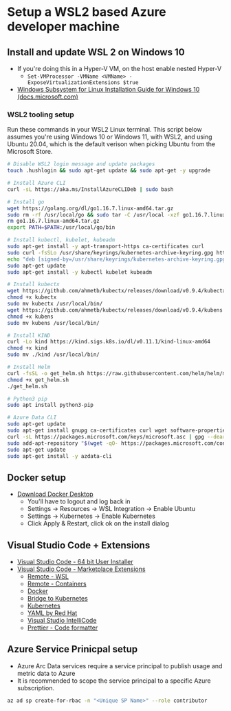 # Setup a WSL2 based Azure developer machine

## Install and update WSL 2 on Windows 10

- If you're doing this in a Hyper-V VM, on the host enable nested Hyper-V
  - `Set-VMProcessor -VMName <VMName> -ExposeVirtualizationExtensions $true`
- [Windows Subsystem for Linux Installation Guide for Windows 10 (docs.microsoft.com)](https://docs.microsoft.com/windows/wsl/install-win10)

### WSL2 tooling setup

Run these commands in your WSL2 Linux terminal. This script below assumes you're using Windows 10 or Windows 11, with WSL2, and using Ubuntu 20.04, which is the default verison when picking Ubuntu from the Microsoft Store.

```bash
# Disable WSL2 login message and update packages
touch .hushlogin && sudo apt-get update && sudo apt-get -y upgrade

# Install Azure CLI
curl -sL https://aka.ms/InstallAzureCLIDeb | sudo bash

# Install go
wget https://golang.org/dl/go1.16.7.linux-amd64.tar.gz
sudo rm -rf /usr/local/go && sudo tar -C /usr/local -xzf go1.16.7.linux-amd64.tar.gz
rm go1.16.7.linux-amd64.tar.gz
export PATH=$PATH:/usr/local/go/bin

# Install kubectl, kubelet, kubeadm
sudo apt-get install -y apt-transport-https ca-certificates curl
sudo curl -fsSLo /usr/share/keyrings/kubernetes-archive-keyring.gpg https://packages.cloud.google.com/apt/doc/apt-key.gpg
echo "deb [signed-by=/usr/share/keyrings/kubernetes-archive-keyring.gpg] https://apt.kubernetes.io/ kubernetes-xenial main" | sudo tee /etc/apt/sources.list.d/kubernetes.list
sudo apt-get update
sudo apt-get install -y kubectl kubelet kubeadm

# Install kubectx
wget https://github.com/ahmetb/kubectx/releases/download/v0.9.4/kubectx
chmod +x kubectx
sudo mv kubectx /usr/local/bin/
wget https://github.com/ahmetb/kubectx/releases/download/v0.9.4/kubens
chmod +x kubens
sudo mv kubens /usr/local/bin/

# Install KIND
curl -Lo kind https://kind.sigs.k8s.io/dl/v0.11.1/kind-linux-amd64
chmod +x kind
sudo mv ./kind /usr/local/bin/

# Install Helm
curl -fsSL -o get_helm.sh https://raw.githubusercontent.com/helm/helm/master/scripts/get-helm-3
chmod +x get_helm.sh
./get_helm.sh

# Python3 pip
sudo apt install python3-pip

# Azure Data CLI
sudo apt-get update
sudo apt-get install gnupg ca-certificates curl wget software-properties-common apt-transport-https lsb-release -y
curl -sL https://packages.microsoft.com/keys/microsoft.asc | gpg --dearmor | sudo tee /etc/apt/trusted.gpg.d/microsoft.asc.gpg > /dev/null
sudo add-apt-repository "$(wget -qO- https://packages.microsoft.com/config/ubuntu/20.04/prod.list)"
sudo apt-get update
sudo apt-get install -y azdata-cli
```

## Docker setup

- [Download Docker Desktop](https://desktop.docker.com/win/stable/amd64/Docker%20Desktop%20Installer.exe)
  - You'll have to logout and log back in
  - Settings -> Resources -> WSL Integration -> Enable Ubuntu
  - Settings -> Kubernetes -> Enable Kubernetes
  - Click Apply & Restart, click ok on the install dialog

## Visual Studio Code + Extensions

- [Visual Studio Code - 64 bit User Installer](https://code.visualstudio.com/docs/?dv=win64user)
- [Visual Studio Code - Marketplace Extensions](https://marketplace.visualstudio.com/vscode)
  - [Remote - WSL](https://marketplace.visualstudio.com/items?itemName=ms-vscode-remote.remote-wsl)
  - [Remote - Containers](ms-vscode-remote.remote-containers)
  - [Docker](https://marketplace.visualstudio.com/items?itemName=ms-azuretools.vscode-docker)
  - [Bridge to Kubernetes](https://marketplace.visualstudio.com/items?itemName=mindaro.mindaro)
  - [Kubernetes](https://marketplace.visualstudio.com/items?itemName=ms-kubernetes-tools.vscode-kubernetes-tool)
  - [YAML by Red Hat](https://marketplace.visualstudio.com/items?itemName=redhat.vscode-yaml)
  - [Visual Studio IntelliCode](https://marketplace.visualstudio.com/items?itemName=VisualStudioExptTeam.vscodeintellicode)
  - [Prettier - Code formatter](https://marketplace.visualstudio.com/items?itemName=esbenp.prettier-vscode)

## Azure Service Prinicpal setup
* Azure Arc Data services require a service principal to publish usage and metric data to Azure
* It is recommended to scope the service principal to a specific Azure subscription.
```bash
az ad sp create-for-rbac -n "<Unique SP Name>" --role contributor
```
